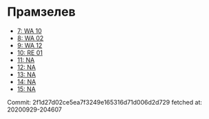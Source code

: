 # Прамзелев
- [7: WA 10](7.md)
- [8: WA 02](8.md)
- [9: WA 12](9.md)
- [10: RE 01](10.md)
- [11: NA](11.md)
- [12: NA](12.md)
- [13: NA](13.md)
- [14: NA](14.md)
- [15: NA](15.md)

Commit: 2f1d27d02ce5ea7f3249e165316d71d006d2d729
 fetched at: 20200929-204607
